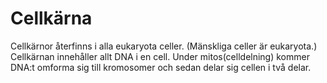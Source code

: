 # Cellkärna

Cellkärnor återfinns i alla eukaryota celler. (Mänskliga celler är eukaryota.)
Cellkärnan innehåller allt DNA i en cell. Under mitos(celldelning) kommer DNA:t
omforma sig till kromosomer och sedan delar sig cellen i två delar.
